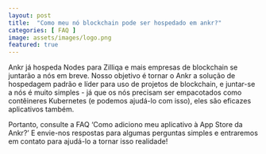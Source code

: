 ```yaml
---
layout: post
title:  "Como meu nó blockchain pode ser hospedado em ankr?"
categories: [ FAQ ]
image: assets/images/logo.png
featured: true
---
```

Ankr já hospeda Nodes para Zilliqa e mais empresas de blockchain se juntarão a nós em breve. Nosso objetivo é tornar o Ankr a solução de hospedagem padrão e líder para uso de projetos de blockchain, e juntar-se a nós é muito simples - já que os nós precisam ser empacotados como contêineres Kubernetes (e podemos ajudá-lo com isso), eles são eficazes aplicativos também.

Portanto, consulte a FAQ ‘Como adiciono meu aplicativo à App Store da Ankr?’ E envie-nos respostas para algumas perguntas simples e entraremos em contato para ajudá-lo a tornar isso realidade!
